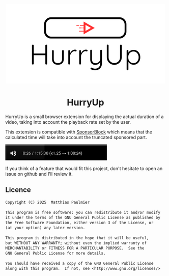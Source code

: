 <p align="center">
  <img src="./assets/images/full_logo.png" alt="Logo"></img>
</p>
<h1 align="center">HurryUp</h1>

HurryUp is a small browser extension for displaying the actual duration of a video, taking into account the playback rate set by the user.

This extension is compatible with [SponsorBlock](https://github.com/ajayyy/SponsorBlock "SponsorBlock") which means that the calculated time will take into account the truncated sponsored part.

![Demo of HurryUp](./assets/images/demo.png "Demo of HurryUp")

If you think of a feature that would fit this project, don't hesitate to open an issue on github and I'll review it.

## Licence

```text
Copyright (C) 2025  Matthias Paulmier

This program is free software: you can redistribute it and/or modify
it under the terms of the GNU General Public License as published by
the Free Software Foundation, either version 3 of the License, or
(at your option) any later version.

This program is distributed in the hope that it will be useful,
but WITHOUT ANY WARRANTY; without even the implied warranty of
MERCHANTABILITY or FITNESS FOR A PARTICULAR PURPOSE.  See the
GNU General Public License for more details.

You should have received a copy of the GNU General Public License
along with this program.  If not, see <http://www.gnu.org/licenses/>
```
